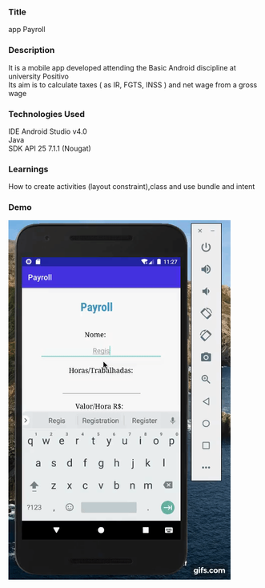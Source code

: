 ### __Title__ 

app Payroll

### __Description__

It is a mobile app developed attending the Basic Android discipline at university Positivo </br>
Its aim is to calculate taxes ( as IR, FGTS, INSS ) and net wage from a gross wage

### __Technologies Used__

IDE Android Studio v4.0</br>
Java</br>
SDK API 25 7.1.1 (Nougat)

### __Learnings__

How to create activities (layout constraint),class and use bundle and intent

### __Demo__

![payroll](https://github.com/rnumata/ANDROID-Payroll/blob/master/payroll.gif)
